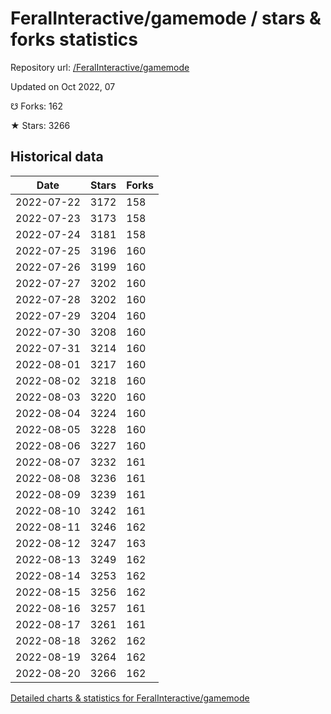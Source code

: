 # FeralInteractive/gamemode / stars & forks statistics

Repository url: [/FeralInteractive/gamemode](https://github.com/FeralInteractive/gamemode)

Updated on Oct 2022, 07

☋ Forks: 162

★ Stars: 3266

## Historical data
| Date | Stars | Forks |
|------|-------|-------|
| 2022-07-22 | 3172 | 158 | 
| 2022-07-23 | 3173 | 158 | 
| 2022-07-24 | 3181 | 158 | 
| 2022-07-25 | 3196 | 160 | 
| 2022-07-26 | 3199 | 160 | 
| 2022-07-27 | 3202 | 160 | 
| 2022-07-28 | 3202 | 160 | 
| 2022-07-29 | 3204 | 160 | 
| 2022-07-30 | 3208 | 160 | 
| 2022-07-31 | 3214 | 160 | 
| 2022-08-01 | 3217 | 160 | 
| 2022-08-02 | 3218 | 160 | 
| 2022-08-03 | 3220 | 160 | 
| 2022-08-04 | 3224 | 160 | 
| 2022-08-05 | 3228 | 160 | 
| 2022-08-06 | 3227 | 160 | 
| 2022-08-07 | 3232 | 161 | 
| 2022-08-08 | 3236 | 161 | 
| 2022-08-09 | 3239 | 161 | 
| 2022-08-10 | 3242 | 161 | 
| 2022-08-11 | 3246 | 162 | 
| 2022-08-12 | 3247 | 163 | 
| 2022-08-13 | 3249 | 162 | 
| 2022-08-14 | 3253 | 162 | 
| 2022-08-15 | 3256 | 162 | 
| 2022-08-16 | 3257 | 161 | 
| 2022-08-17 | 3261 | 161 | 
| 2022-08-18 | 3262 | 162 | 
| 2022-08-19 | 3264 | 162 | 
| 2022-08-20 | 3266 | 162 | 


[Detailed charts & statistics for FeralInteractive/gamemode](https://reviewgithub.com/rep/FeralInteractive/gamemode)

